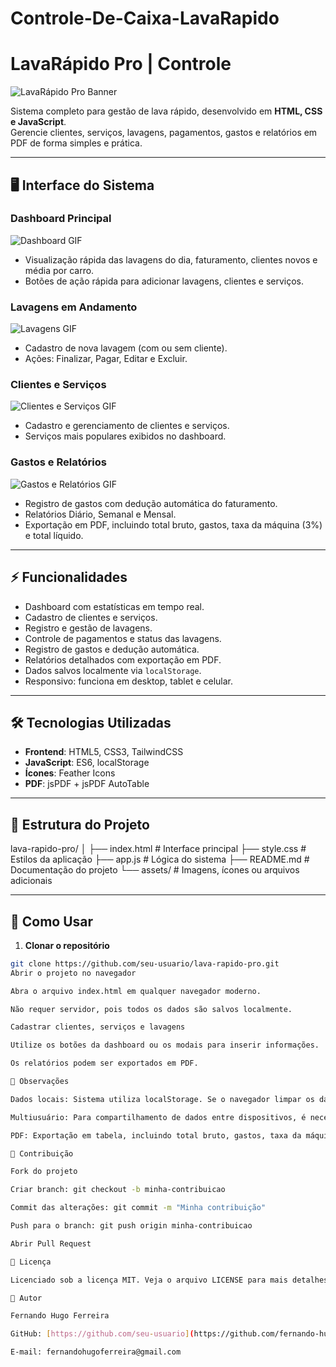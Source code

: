 # Controle-De-Caixa-LavaRapido
# LavaRápido Pro | Controle

![LavaRápido Pro Banner](https://via.placeholder.com/800x200.png?text=LavaR%C3%A1pido+Pro)

Sistema completo para gestão de lava rápido, desenvolvido em **HTML, CSS e JavaScript**.  
Gerencie clientes, serviços, lavagens, pagamentos, gastos e relatórios em PDF de forma simples e prática.

---

## 🖥️ Interface do Sistema

### Dashboard Principal
![Dashboard GIF](https://via.placeholder.com/800x400.gif?text=Dashboard+LavaR%C3%A1pido+Pro)

- Visualização rápida das lavagens do dia, faturamento, clientes novos e média por carro.
- Botões de ação rápida para adicionar lavagens, clientes e serviços.

### Lavagens em Andamento
![Lavagens GIF](https://via.placeholder.com/800x400.gif?text=Lavagens+em+Andamento)

- Cadastro de nova lavagem (com ou sem cliente).
- Ações: Finalizar, Pagar, Editar e Excluir.

### Clientes e Serviços
![Clientes e Serviços GIF](https://via.placeholder.com/800x400.gif?text=Clientes+e+Servi%C3%A7os)

- Cadastro e gerenciamento de clientes e serviços.
- Serviços mais populares exibidos no dashboard.

### Gastos e Relatórios
![Gastos e Relatórios GIF](https://via.placeholder.com/800x400.gif?text=Gastos+e+Relat%C3%B3rios)

- Registro de gastos com dedução automática do faturamento.
- Relatórios Diário, Semanal e Mensal.
- Exportação em PDF, incluindo total bruto, gastos, taxa da máquina (3%) e total líquido.

---

## ⚡ Funcionalidades

- Dashboard com estatísticas em tempo real.
- Cadastro de clientes e serviços.
- Registro e gestão de lavagens.
- Controle de pagamentos e status das lavagens.
- Registro de gastos e dedução automática.
- Relatórios detalhados com exportação em PDF.
- Dados salvos localmente via `localStorage`.
- Responsivo: funciona em desktop, tablet e celular.

---

## 🛠️ Tecnologias Utilizadas

- **Frontend**: HTML5, CSS3, TailwindCSS
- **JavaScript**: ES6, localStorage
- **Ícones**: Feather Icons
- **PDF**: jsPDF + jsPDF AutoTable

---

## 📂 Estrutura do Projeto

lava-rapido-pro/
│
├── index.html # Interface principal
├── style.css # Estilos da aplicação
├── app.js # Lógica do sistema
├── README.md # Documentação do projeto
└── assets/ # Imagens, ícones ou arquivos adicionais

---

## 🚀 Como Usar

1. **Clonar o repositório**
```bash
git clone https://github.com/seu-usuario/lava-rapido-pro.git
Abrir o projeto no navegador

Abra o arquivo index.html em qualquer navegador moderno.

Não requer servidor, pois todos os dados são salvos localmente.

Cadastrar clientes, serviços e lavagens

Utilize os botões da dashboard ou os modais para inserir informações.

Os relatórios podem ser exportados em PDF.

🔔 Observações

Dados locais: Sistema utiliza localStorage. Se o navegador limpar os dados, todas as informações serão perdidas.

Multiusuário: Para compartilhamento de dados entre dispositivos, é necessário adicionar back-end (Node.js + banco de dados).

PDF: Exportação em tabela, incluindo total bruto, gastos, taxa da máquina e total líquido.

🤝 Contribuição

Fork do projeto

Criar branch: git checkout -b minha-contribuicao

Commit das alterações: git commit -m "Minha contribuição"

Push para o branch: git push origin minha-contribuicao

Abrir Pull Request

📜 Licença

Licenciado sob a licença MIT. Veja o arquivo LICENSE para mais detalhes.

👤 Autor

Fernando Hugo Ferreira

GitHub: [https://github.com/seu-usuario](https://github.com/fernando-hugo)

E-mail: fernandohugoferreira@gmail.com
